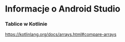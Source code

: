 # Informacje o Android Studio



### Tablice w Kotlinie

https://kotlinlang.org/docs/arrays.html#compare-arrays